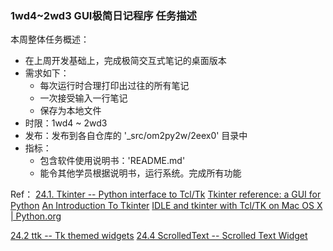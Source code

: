 ### 1wd4~2wd3 GUI极简日记程序 任务描述

本周整体任务概述：

- 在上周开发基础上，完成极简交互式笔记的桌面版本
- 需求如下：
    - 每次运行时合理打印出过往的所有笔记
    - 一次接受输入一行笔记
    - 保存为本地文件
- 时限：1wd4 ~ 2wd3
- 发布：发布到各自仓库的 '_src/om2py2w/2eex0' 目录中
- 指标：
    - 包含软件使用说明书：'README.md'
    - 能令其他学员根据说明书，运行系统。完成所有功能

Ref：
[24.1. Tkinter  -- Python interface to Tcl/Tk](https://docs.python.org/2.7/library/tkinter.html)
[Tkinter reference: a GUI for Python](http://infohost.nmt.edu/tcc/help/pubs/tkinter)
[An Introduction To Tkinter](http://effbot.org/tkinterbook/tkinter-index.htm)
[IDLE and tkinter with Tcl/TK on Mac OS X | Python.org](https://www.python.org/download/mac/tcltk/)

[24.2 ttk -- Tk themed widgets](https://docs.python.org/2.7/library/ttk.html)
[24.4 ScrolledText -- Scrolled Text Widget](https://docs.python.org/2.7/library/scrolledtext.html)

